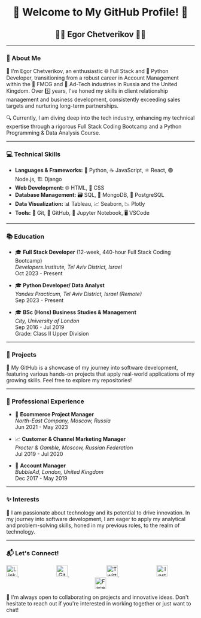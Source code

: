 <h1 align="center">👋 Welcome to My GitHub Profile! 👋</h1>
<h2 align="center">🌈🚀 Egor Chetverikov 🌈🚀</h2>


---

### 🌟 About Me
👤 I'm Egor Chetverikov, an enthusiastic 🌐 Full Stack and 🐍 Python Developer, transitioning from a robust career in Account Management within the 🛒 FMCG and 📢 Ad-Tech industries in Russia and the United Kingdom. Over 5️⃣ years, I've honed my skills in client relationship management and business development, consistently exceeding sales targets and nurturing long-term partnerships.

🔍 Currently, I am diving deep into the tech industry, enhancing my technical expertise through a rigorous Full Stack Coding Bootcamp and a Python Programming & Data Analysis Course.

---

### 💻 Technical Skills
- **Languages & Frameworks:** 🐍 Python, ☕ JavaScript, ⚛️ React, 🟢 Node.js, 🏗️ Django
- **Web Development:** 🌐 HTML, 🎨 CSS
- **Database Management:** 🗃️ SQL, 🍃 MongoDB, 🐘 PostgreSQL
- **Data Visualization:** 📊 Tableau, 📈 Seaborn, 📉 Plotly
- **Tools:** 🔧 Git, 🐙 GitHub, 📓 Jupyter Notebook, 🖥️ VSCode


---

### 📚 Education
- 🎓 **Full Stack Developer** (12-week, 440-hour Full Stack Coding Bootcamp)  
  _Developers.Institute, Tel Aviv District, Israel_  
  Oct 2023 - Present

- 🎓 **Python Developer/ Data Analyst**  
  _Yandex Practicum, Tel Aviv District, Israel (Remote)_  
  Sep 2023 - Present

- 🎓 **BSc (Hons) Business Studies & Management**  
  _City, University of London_  
  Sep 2016 - Jul 2019  
  Grade: Class II Upper Division

---

### 🚀 Projects
💼 My GitHub is a showcase of my journey into software development, featuring various hands-on projects that apply real-world applications of my growing skills. Feel free to explore my repositories!

---

### 👥 Professional Experience
- 🛒 **Ecommerce Project Manager**  
  _North-East Company, Moscow, Russia_  
  Jun 2021 - May 2023

- 📈 **Customer & Channel Marketing Manager**  
  _Procter & Gamble, Moscow, Russian Federation_  
  Jul 2019 - Jul 2020

- 🌟 **Account Manager**  
  _BubbleAd, London, United Kingdom_  
  Dec 2017 - May 2019

---

### ✨ Interests
🚀 I am passionate about technology and its potential to drive innovation. In my journey into software development, I am eager to apply my analytical and problem-solving skills, honed in my previous roles, to the realm of technology.

---

### 📬 Let's Connect!
<p align="center">
  <a href="https://linkedin.com/in/egorchet" style="margin-right: 100px;">
    <img src="https://img.shields.io/badge/LinkedIn--blue?style=social&logo=linkedin" alt="LinkedIn" style="height: 30px;">
  </a>
  <a href="https://github.com/egorchet" style="margin-right: 100px;">
    <img src="https://img.shields.io/badge/GitHub--black?style=social&logo=github" alt="GitHub" style="height: 30px;">
  </a>
  <a href="https://twitter.com/ChetverikovEgor" style="margin-right: 100px;">
    <img src="https://img.shields.io/badge/Twitter--blue?style=social&logo=twitter" alt="Twitter" style="height: 30px;">
  </a>
  <a href="https://www.instagram.com/egorchetverikov/" style="margin-right: 100px;">
    <img src="https://img.shields.io/badge/Instagram--pink?style=social&logo=instagram" alt="Instagram" style="height: 30px;">
  </a>
  <a href="https://www.facebook.com/egor.chetverikov/">
    <img src="https://img.shields.io/badge/Facebook--blue?style=social&logo=facebook" alt="Facebook" style="height: 30px;">
  </a>
</p>



🤝 I'm always open to collaborating on projects and innovative ideas. Don't hesitate to reach out if you're interested in working together or just want to chat!


<!---
EgorChet/EgorChet is a ✨ special ✨ repository because its `README.md` (this file) appears on your GitHub profile.
You can click the Preview link to take a look at your changes.
--->
